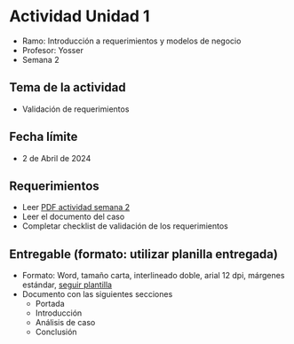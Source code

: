 # Actividad Unidad 1
* Ramo: Introducción a requerimientos y modelos de negocio
* Profesor: Yosser
* Semana 2

## Tema de la actividad
* Validación de requerimientos

## Fecha límite
* 2 de Abril de 2024

## Requerimientos
* Leer [PDF actividad semana 2](https://github.com/jpgt155/estudio/blob/main/Introduccio%CC%81n%20a%20requerimientos%20y%20modelos%20de%20negocio/Semana%202/Actividad%20semana%202.pdf)
* Leer el documento del caso
* Completar checklist de validación de los requerimientos

## Entregable (formato: utilizar planilla entregada)
* Formato: Word, tamaño carta, interlineado doble, arial 12 dpi, márgenes estándar, [seguir plantilla](https://github.com/jpgt155/estudio/blob/main/Introduccio%CC%81n%20a%20requerimientos%20y%20modelos%20de%20negocio/Semana%202/Plantilla%20Actividad%20Formativa.docx)
* Documento con las siguientes secciones
  * Portada
  * Introducción
  * Análisis de caso
  * Conclusión
